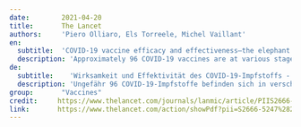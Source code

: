 ```yaml
---
date:        2021-04-20
title:       The Lancet
authors:     'Piero Olliaro, Els Torreele, Michel Vaillant'
en:
  subtitle:  'COVID-19 vaccine efficacy and effectiveness—the elephant (not) in the room'
  description: 'Approximately 96 COVID-19 vaccines are at various stages of clinical development. At present, we have the interim results of four studies published in scientific journals (on the Pfizer–BioNTech BNT162b2 mRNA vaccine, the Moderna–US National Institutes of Health [NIH] mRNA-1273 vaccine, the AstraZeneca–Oxford ChAdOx1 nCov-19 vaccine, and the Gamaleya GamCovidVac [Sputnik V] vaccine) and three studies through the US Food and Drug Administration (FDA) briefing documents (on the Pfizer–BioNTech, Moderna–NIH, and Johnson & Johnson [J&J] Ad26.COV2.S vaccines). Furthermore, excerpts of these results have been widely communicated and debated through press releases and media, sometimes in misleading ways. Although attention has focused on vaccine efficacy and comparing the reduction of the number of symptomatic cases, fully understanding the efficacy and effectiveness of vaccines is less straightforward than it might seem. Depending on how the effect size is expressed, a quite different picture might emerge (figure; appendix).'
de: 
  subtitle:    'Wirksamkeit und Effektivität des COVID-19-Impfstoffs - der Elefant (nicht) im Raum'
  description: 'Ungefähr 96 COVID-19-Impfstoffe befinden sich in verschiedenen Stadien der klinischen Entwicklung. Derzeit liegen uns die Zwischenergebnisse von vier Studien vor, die in wissenschaftlichen Fachzeitschriften veröffentlicht wurden (über den Pfizer-BioNTech BNT162b2 mRNA-Impfstoff, den Moderna-US National Institutes of Health [NIH] mRNA-1273-Impfstoff, den AstraZeneca-Oxford ChAdOx1 nCov-19-Impfstoff und den Impfstoff Gamaleya GamCovidVac [Sputnik V]) und drei Studien über die Briefing-Dokumente der US Food and Drug Administration (FDA) (zu den Impfstoffen Pfizer-BioNTech, Moderna-NIH und Johnson & Johnson [J&J] Ad26. COV2.S-Impfstoffe). Darüber hinaus wurden Auszüge dieser Ergebnisse in Pressemitteilungen und in den Medien weithin verbreitet und diskutiert, manchmal in irreführender Weise. Obwohl sich die Aufmerksamkeit auf die Wirksamkeit der Impfstoffe und den Vergleich der Verringerung der Zahl der symptomatischen Fälle konzentriert hat, ist das vollständige Verständnis der Wirksamkeit und Effektivität von Impfstoffen nicht so einfach, wie es vielleicht scheint. Je nachdem, wie die Effektgröße ausgedrückt wird, kann sich ein ganz anderes Bild ergeben (Abbildung; Anhang).'
group:       "Vaccines"
credit:     https://www.thelancet.com/journals/lanmic/article/PIIS2666-5247(21)00069-0/fulltext
link:       https://www.thelancet.com/action/showPdf?pii=S2666-5247%2821%2900069-0
---
```

<object data="{{ page.link }}" style='height:calc(100vh - 400px); width: 100%' type='application/pdf'></object>